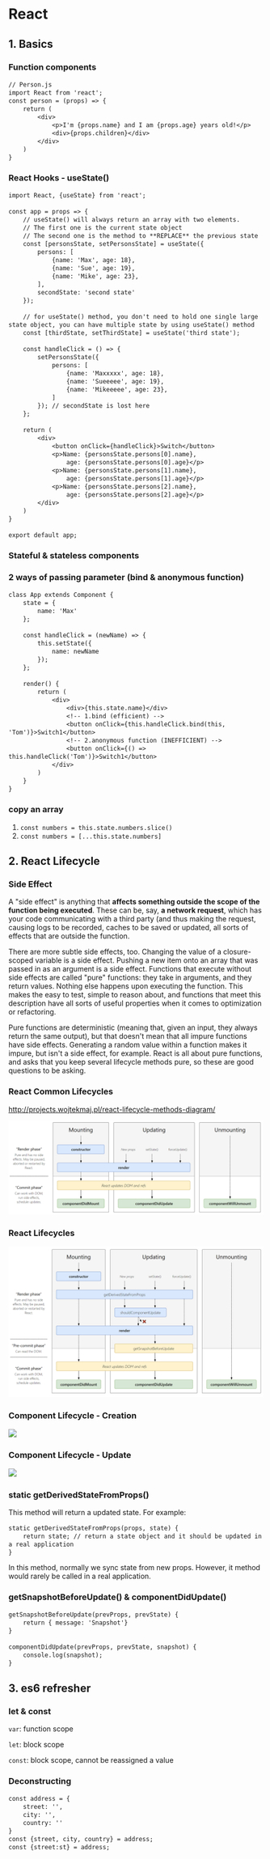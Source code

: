 # React

## 1. Basics

### Function components

```react
// Person.js
import React from 'react';
const person = (props) => {
    return (
        <div>
            <p>I'm {props.name} and I am {props.age} years old!</p>
            <div>{props.children}</div>
        </div>
    )
}
```

### React Hooks - useState()

```react
import React, {useState} from 'react';

const app = props => {
    // useState() will always return an array with two elements.
    // The first one is the current state object
    // The second one is the method to **REPLACE** the previous state
    const [personsState, setPersonsState] = useState({
        persons: [
            {name: 'Max', age: 18},
            {name: 'Sue', age: 19},
            {name: 'Mike', age: 23},
        ],
        secondState: 'second state'
    });
    
    // for useState() method, you don't need to hold one single large state object, you can have multiple state by using useState() method
    const [thirdState, setThirdState] = useState('third state');
    
    const handleClick = () => {
        setPersonsState({
            persons: [
                {name: 'Maxxxxx', age: 18},
                {name: 'Sueeeee', age: 19},
                {name: 'Mikeeeee', age: 23},
            ]
        }); // secondState is lost here
    };
    
    return (
    	<div>
            <button onClick={handleClick}>Switch</button>
            <p>Name: {personsState.persons[0].name}, 
                age: {personsState.persons[0].age}</p>
            <p>Name: {personsState.persons[1].name}, 
                age: {personsState.persons[1].age}</p>
            <p>Name: {personsState.persons[2].name}, 
                age: {personsState.persons[2].age}</p>
        </div>
    )
}

export default app;
```

### Stateful & stateless components

### 2 ways of passing parameter (bind & anonymous function)

```react
class App extends Component {
    state = {
        name: 'Max'
    };
    
    const handleClick = (newName) => {
        this.setState({
            name: newName
        });
    };

	render() {
        return (
            <div>
            	<div>{this.state.name}</div>
                <!-- 1.bind (efficient) -->
                <button onClick={this.handleClick.bind(this, 'Tom')}>Switch1</button>
                <!-- 2.anonymous function (INEFFICIENT) -->
                <button onClick={() => this.handleClick('Tom')}>Switch1</button>
            </div>
        ) 
    }
}
```

 

### copy an array

1. `const numbers = this.state.numbers.slice()`
2. `const numbers = [...this.state.numbers]`



## 2. React Lifecycle

### Side Effect

A "side effect" is anything that **affects something outside the scope of the function being executed**. These can be, say, **a network request**, which has your code communicating with a third party (and thus making the request, causing logs to be recorded, caches to be saved or updated, all sorts of effects that are outside the function.

There are more subtle side effects, too. Changing the value of a closure-scoped variable is a side effect. Pushing a new item onto an array that was passed in as an argument is a side effect. Functions that execute without side effects are called "pure" functions: they take in arguments, and they return values. Nothing else happens upon executing the function. This makes the easy to test, simple to reason about, and functions that meet this description have all sorts of useful properties when it comes to optimization or refactoring.

Pure functions are deterministic (meaning that, given an input, they always return the same output), but that doesn't mean that all impure functions have side effects. Generating a random value within a function makes it impure, but isn't a side effect, for example. React is all about pure functions, and asks that you keep several lifecycle methods pure, so these are good questions to be asking.

### React Common Lifecycles

http://projects.wojtekmaj.pl/react-lifecycle-methods-diagram/

![](https://raw.githubusercontent.com/Nathan-Mu/img/master/notes/react/react_common_lifecycles.png)

### React Lifecycles

![](https://raw.githubusercontent.com/Nathan-Mu/img/master/notes/react/react_whole_lifecycles.png)

### Component Lifecycle - Creation

![](https://raw.githubusercontent.com/Nathan-Mu/img/master/notes/react/Component_Lifecycle_Creation.png)

### Component Lifecycle - Update

![](https://raw.githubusercontent.com/Nathan-Mu/img/master/notes/react/Component_Lifecycle_Update.png)

### static getDerivedStateFromProps()

This method will return a updated state. For example:

```react
static getDerivedStateFromProps(props, state) {
    return state; // return a state object and it should be updated in a real application
}
```

In this method, normally we sync state from new props. However, it method would rarely be called in a real application. 

### getSnapshotBeforeUpdate() & componentDidUpdate() 

```react
getSnapshotBeforeUpdate(prevProps, prevState) {
    return { message: 'Snapshot'}
}

componentDidUpdate(prevProps, prevState, snapshot) {
    console.log(snapshot);
}
```

## 3. es6 refresher

### let & const

`var`: function scope

`let`: block scope

`const`: block scope, cannot be reassigned a value

### Deconstructing

```react
const address = {
    street: '',
    city: '',
    country: ''
}
const {street, city, country} = address;
const {street:st} = address;
```

